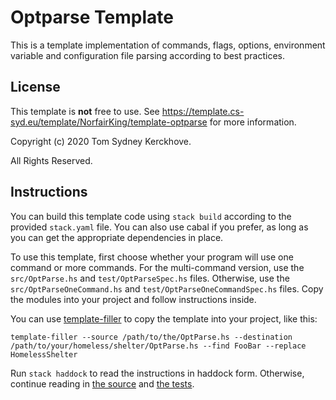 # Optparse Template

This is a template implementation of commands, flags, options, environment variable and configuration file parsing according to best practices.

## License

This template is **not** free to use.
See https://template.cs-syd.eu/template/NorfairKing/template-optparse for more information.

Copyright (c) 2020 Tom Sydney Kerckhove.

All Rights Reserved.

## Instructions

You can build this template code using `stack build` according to the provided `stack.yaml` file.
You can also use cabal if you prefer, as long as you can get the appropriate dependencies in place.

To use this template, first choose whether your program will use one command or more commands.
For the multi-command version, use the `src/OptParse.hs` and `test/OptParseSpec.hs` files.
Otherwise, use the `src/OptParseOneCommand.hs` and `test/OptParseOneCommandSpec.hs` files.
Copy the modules into your project and follow instructions inside.

You can use [template-filler](https://github.com/NorfairKing/template-filler) to copy the template into your project, like this:

```
template-filler --source /path/to/the/OptParse.hs --destination /path/to/your/homeless/shelter/OptParse.hs --find FooBar --replace HomelessShelter
```

Run `stack haddock` to read the instructions in haddock form.
Otherwise, continue reading in [the source](src/OptParse.hs) and [the tests](test/OptParseSpec.hs).
